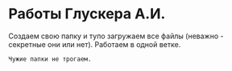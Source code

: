 # Работы Глускера А.И.
Создаем свою папку и тупо загружаем все файлы (неважно - секретные они или нет). Работаем в одной ветке.

`Чужие папки не трогаем.`

